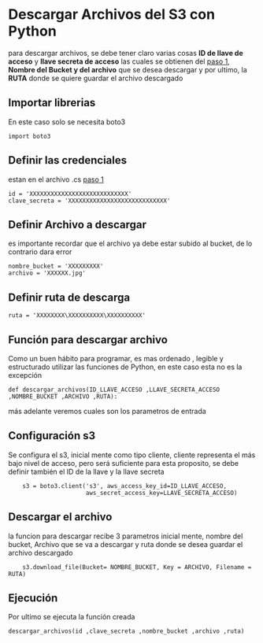# Descargar Archivos del S3 con Python
para descargar archivos, se debe tener claro varias cosas **ID de llave de acceso** y **llave secreta de acceso** las cuales se obtienen del [paso 1](https://github.com/AndresHerreraGranda/GestionS3ConPython),  **Nombre del Bucket y del archivo** que se desea descargar y por ultimo, la **RUTA** donde se quiere guardar el archivo descargado

## Importar librerias
En este caso solo se necesita boto3
```
import boto3
```

## Definir las credenciales
estan en el archivo .cs [paso 1](https://github.com/AndresHerreraGranda/GestionS3ConPython)
```
id = 'XXXXXXXXXXXXXXXXXXXXXXXXXXXX'
clave_secreta = 'XXXXXXXXXXXXXXXXXXXXXXXXXXXX'
```
## Definir Archivo a descargar
es importante recordar que el archivo ya debe estar subido al bucket, de lo contrario dara error
```
nombre_bucket = 'XXXXXXXXX'
archivo = 'XXXXXX.jpg'
```

## Definir ruta de descarga
```
ruta = 'XXXXXXXX\XXXXXXXXXX\XXXXXXXXXX'
```

## Función para descargar archivo
Como un buen hábito para programar, es mas ordenado , legible y estructurado utilizar las funciones de Python, en este caso esta no es la excepción
```
def descargar_archivos(ID_LLAVE_ACCESO ,LLAVE_SECRETA_ACCESO ,NOMBRE_BUCKET ,ARCHIVO ,RUTA):
```
más adelante veremos cuales son los parametros de entrada

## Configuración s3
Se configura el s3, inicial mente como tipo cliente, cliente representa el más bajo nivel de acceso, pero será suficiente para esta proposito, se debe definir también el ID de la llave y la llave secreta
```
    s3 = boto3.client('s3', aws_access_key_id=ID_LLAVE_ACCESO,
                      aws_secret_access_key=LLAVE_SECRETA_ACCESO)
```

## Descargar el archivo
la funcion para descargar recibe 3 parametros inicial mente, nombre del bucket, Archivo que se va a descargar y ruta donde se desea guardar el archivo descargado
```
    s3.download_file(Bucket= NOMBRE_BUCKET, Key = ARCHIVO, Filename = RUTA)
```
## Ejecución
Por ultimo se ejecuta la función creada
```
descargar_archivos(id ,clave_secreta ,nombre_bucket ,archivo ,ruta)
```
